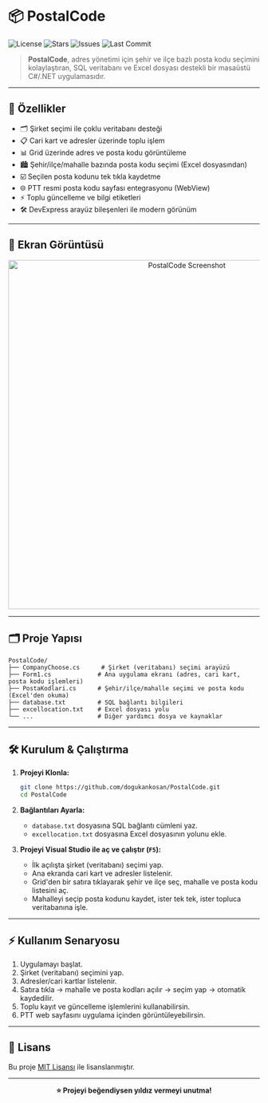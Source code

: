# 📦 PostalCode

![License](https://img.shields.io/github/license/dogukankosan/PostalCode)
![Stars](https://img.shields.io/github/stars/dogukankosan/PostalCode)
![Issues](https://img.shields.io/github/issues/dogukankosan/PostalCode)
![Last Commit](https://img.shields.io/github/last-commit/dogukankosan/PostalCode)

> **PostalCode**, adres yönetimi için şehir ve ilçe bazlı posta kodu seçimini kolaylaştıran, SQL veritabanı ve Excel dosyası destekli bir masaüstü C#/.NET uygulamasıdır.

---

## 🚀 Özellikler

- 🗂 Şirket seçimi ile çoklu veritabanı desteği
- 📋 Cari kart ve adresler üzerinde toplu işlem
- 📊 Grid üzerinde adres ve posta kodu görüntüleme
- 🏙 Şehir/ilçe/mahalle bazında posta kodu seçimi (Excel dosyasından)
- ☑️ Seçilen posta kodunu tek tıkla kaydetme
- 🌐 PTT resmi posta kodu sayfası entegrasyonu (WebView)
- ⚡ Toplu güncelleme ve bilgi etiketleri
- 🛠 DevExpress arayüz bileşenleri ile modern görünüm

---

## 📸 Ekran Görüntüsü

<p align="center">
  <img src="https://placehold.co/800x400?text=PostalCode+Uygulama+Görseli" alt="PostalCode Screenshot" width="700"/>
</p>

---

## 🗂 Proje Yapısı

```
PostalCode/
├── CompanyChoose.cs      # Şirket (veritabanı) seçimi arayüzü
├── Form1.cs             # Ana uygulama ekranı (adres, cari kart, posta kodu işlemleri)
├── PostaKodlari.cs      # Şehir/ilçe/mahalle seçimi ve posta kodu (Excel'den okuma)
├── database.txt         # SQL bağlantı bilgileri
├── excellocation.txt    # Excel dosyası yolu
└── ...                  # Diğer yardımcı dosya ve kaynaklar
```

---

## 🛠️ Kurulum & Çalıştırma

1. **Projeyi Klonla:**
   ```bash
   git clone https://github.com/dogukankosan/PostalCode.git
   cd PostalCode
   ```

2. **Bağlantıları Ayarla:**
   - `database.txt` dosyasına SQL bağlantı cümleni yaz.
   - `excellocation.txt` dosyasına Excel dosyasının yolunu ekle.

3. **Projeyi Visual Studio ile aç ve çalıştır (`F5`):**
   - İlk açılışta şirket (veritabanı) seçimi yap.
   - Ana ekranda cari kart ve adresler listelenir.
   - Grid'den bir satıra tıklayarak şehir ve ilçe seç, mahalle ve posta kodu listesini aç.
   - Mahalleyi seçip posta kodunu kaydet, ister tek tek, ister topluca veritabanına işle.

---

## ⚡ Kullanım Senaryosu

1. Uygulamayı başlat.
2. Şirket (veritabanı) seçimini yap.
3. Adresler/cari kartlar listelenir.
4. Satıra tıkla → mahalle ve posta kodları açılır → seçim yap → otomatik kaydedilir.
5. Toplu kayıt ve güncelleme işlemlerini kullanabilirsin.
6. PTT web sayfasını uygulama içinden görüntüleyebilirsin.

---

## 📄 Lisans

Bu proje [MIT Lisansı](LICENSE) ile lisanslanmıştır.

---

<p align="center">
  <b>⭐ Projeyi beğendiysen yıldız vermeyi unutma!</b>
</p>
